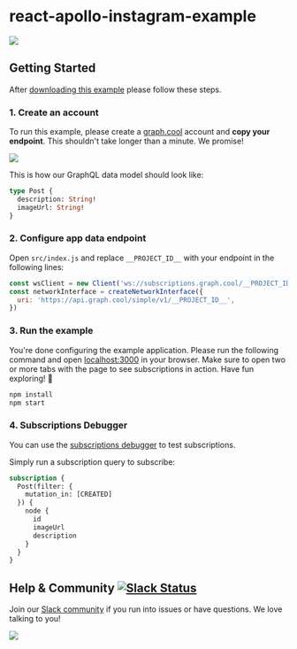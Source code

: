 # react-apollo-instagram-example
![](http://i.imgur.com/CH44AZF.png)


## Getting Started

After [downloading this example](https://github.com/graphcool-examples/react-apollo-instagram-subscriptions-example/archive/master.zip) please follow these steps.

### 1. Create an account

To run this example, please create a [graph.cool](http://graph.cool) account and **copy your endpoint**. This shouldn't take longer than a minute. We promise!

![](http://i.imgur.com/ytXDR4B.gif)

This is how our GraphQL data model should look like:

```graphql
type Post {
  description: String!
  imageUrl: String!
}
```

### 2. Configure app data endpoint

Open `src/index.js` and replace `__PROJECT_ID__` with your endpoint in the following lines:

```js
const wsClient = new Client('ws://subscriptions.graph.cool/__PROJECT_ID__');
const networkInterface = createNetworkInterface({
  uri: 'https://api.graph.cool/simple/v1/__PROJECT_ID__',
})
```

### 3. Run the example

You're done configuring the example application. Please run the following command and open [localhost:3000](http://localhost:3000) in your browser. Make sure to open two or more tabs with the page to see subscriptions in action. Have fun exploring! 🎉

```sh
npm install
npm start
```

### 4. Subscriptions Debugger

You can use the [subscriptions debugger](http://graphcool-subscriptions-debugger.surge.sh/) to test subscriptions.

Simply run a subscription query to subscribe:

```graphql
subscription {
  Post(filter: {
    mutation_in: [CREATED]
  }) {
    node {
      id
      imageUrl
      description
    }
  }
}
```

## Help & Community [![Slack Status](https://slack.graph.cool/badge.svg)](https://slack.graph.cool)

Join our [Slack community](http://slack.graph.cool/) if you run into issues or have questions. We love talking to you!

![](http://i.imgur.com/5RHR6Ku.png)
